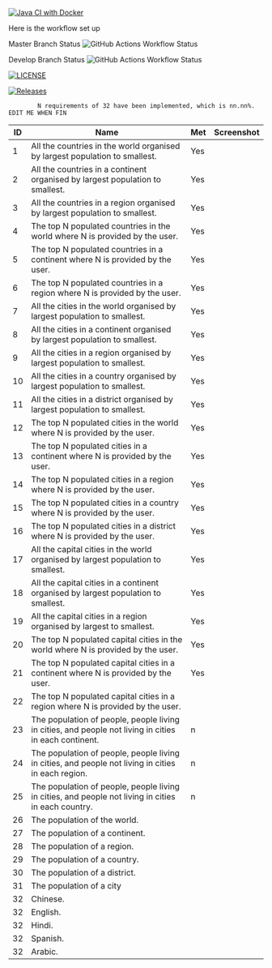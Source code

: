 [![Java CI with Docker](https://github.com/Neut-40646470/CourseWork-GroupE/actions/workflows/main.yml/badge.svg)](https://github.com/Neut-40646470/CourseWork-GroupE/actions/workflows/main.yml)

Here is the workflow set up

Master Branch Status ![GitHub Actions Workflow Status](https://img.shields.io/github/actions/workflow/status/Neut-40646470/CourseWork-GroupE/main.yml?branch=develop)

Develop Branch Status ![GitHub Actions Workflow Status](https://img.shields.io/github/actions/workflow/status/Neut-40646470/CourseWork-GroupE/main.yml?branch=develop)

[![LICENSE](https://img.shields.io/github/license/Neut-40646470/CourseWork-GroupE.svg?style=flat-square)](https://github.com/Neut-40646470/CourseWork-GroupE/blob/master/LICENSE)

[![Releases](https://img.shields.io/github/release/Neut-40646470/CourseWork-GroupE/all.svg?style=flat-square)](https://github.com/Neut-40646470/CourseWork-GroupE/releases)

    
            N requirements of 32 have been implemented, which is nn.nn%.    EDIT ME WHEN FIN

| ID | Name                                                                                                  | Met | Screenshot |
|----|-------------------------------------------------------------------------------------------------------|-----|------------|
| 1  | All the countries in the world organised by largest population to smallest.                           | Yes |            |
| 2  | All the countries in a continent organised by largest population to smallest.                         | Yes |            |
| 3  | All the countries in a region organised by largest population to smallest.                            | Yes |            |
| 4  | The top N populated countries in the world where N is provided by the user.                           | Yes |            | 
| 5  | The top N populated countries in a continent where N is provided by the user.                         | Yes |            | 
| 6  | The top N populated countries in a region where N is provided by the user.                            | Yes |            | 
| 7  | All the cities in the world organised by largest population to smallest.                              | Yes |            | 
| 8  | All the cities in a continent organised by largest population to smallest.                            | Yes |            | 
| 9  | All the cities in a region organised by largest population to smallest.                               | Yes |            |
| 10 | All the cities in a country organised by largest population to smallest.                              | Yes |            |
| 11 | All the cities in a district organised by largest population to smallest.                             | Yes |            |
| 12 | The top N populated cities in the world where N is provided by the user.                              | Yes |            |
| 13 | The top N populated cities in a continent where N is provided by the user.                            | Yes |            |
| 14 | The top N populated cities in a region where N is provided by the user.                               | Yes |            |
| 15 | The top N populated cities in a country where N is provided by the user.                              | Yes |            |
| 16 | The top N populated cities in a district where N is provided by the user.                             | Yes |            |
| 17 | All the capital cities in the world organised by largest population to smallest.                      | Yes |            |
| 18 | All the capital cities in a continent organised by largest population to smallest.                    | Yes |            |
| 19 | All the capital cities in a region organised by largest to smallest.                                  | Yes |            |
| 20 | The top N populated capital cities in the world where N is provided by the user.                      | Yes |            |
| 21 | The top N populated capital cities in a continent where N is provided by the user.                    | Yes |            |
| 22 | The top N populated capital cities in a region where N is provided by the user.                       |     |            |
| 23 | The population of people, people living in cities, and people not living in cities in each continent. | n   |            |
| 24 | The population of people, people living in cities, and people not living in cities in each region.    | n   |            |
| 25 | The population of people, people living in cities, and people not living in cities in each country.   | n   |            |
| 26 | The population of the world.                                                                          |     |            |
| 27 | The population of a continent.                                                                        |     |            |
| 28 | The population of a region.                                                                           |     |            |
| 29 | The population of a country.                                                                          |     |            |                                                                        
| 30 | The population of a district.                                                                         |     |            |                                                                      
| 31 | The population of a city                                                                              |     |            |
| 32 | Chinese.                                                                                              |     |            |
| 32 | English.                                                                                              |     |            |
| 32 | Hindi.                                                                                                |     |            |
| 32 | Spanish.                                                                                              |     |            |
| 32 | Arabic.                                                                                               |     |            |
                                                                                                

    
    
   
